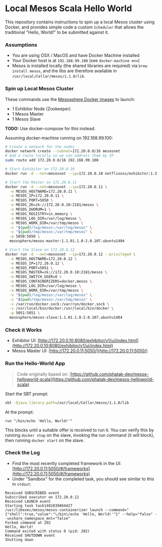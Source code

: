 # Local Mesos Scala Hello World

This repository contains instructions to spin up a local Mesos cluster using Docker, and provides simple code a custom `Scheduler` that allows the traditional "Hello, World!" to be submitted against it.

### Assumptions
* You are using OSX / MacOS and have Docker Machine installed
* Your Docker host is at `192.168.99.100` (see `docker-machine env`)
* Mesos is installed locally (the shared libraries are required) via `brew install mesos`, and the libs are therefore available in `/usr/local/Cellar/mesos/1.1.0/lib`.

### Spin up Local Mesos Cluster

These commands use the [Mesosphere Docker images](https://github.com/mesosphere/docker-containers/tree/master/mesos) to launch:

* 1 Exhibitor Node (Zookeeper)
* 1 Mesos Master
* 1 Mesos Slave

**TODO:** Use docker-compose for this instead.

Assuming docker-machine running on 192.168.99.100:

```bash
# Create a network for the nodes
docker network create --subnet=172.20.0.0/16 mesosnet
# Add a route locally so we can address them by IP
sudo route add 172.20.0.0/16 192.168.99.100
```

```bash
# Start Exhibitor on 172.20.0.10
docker run -d --net=mesosnet --ip=172.20.0.10 netflixoss/exhibitor:1.5.2
```

```bash
# Start the Master on 172.20.0.11
docker run -d --net=mesosnet --ip=172.20.0.11 \
  -e MESOS_HOSTNAME=172.20.0.11 \
  -e MESOS_IP=172.20.0.11 \
  -e MESOS_PORT=5050 \
  -e MESOS_ZK=zk://172.20.0.10:2181/mesos \
  -e MESOS_QUORUM=1 \
  -e MESOS_REGISTRY=in_memory \
  -e MESOS_LOG_DIR=/var/log/mesos \
  -e MESOS_WORK_DIR=/var/tmp/mesos \
  -v "$(pwd)/log/mesos:/var/log/mesos" \
  -v "$(pwd)/tmp/mesos:/var/tmp/mesos" \
  -p 5050:5050 \
  mesosphere/mesos-master:1.1.01.1.0-2.0.107.ubuntu1404
```

```bash
# Start the Slave on 172.20.0.12
docker run -d --net=mesosnet --ip=172.20.0.12 --privileged \
  -e MESOS_HOSTNAME=172.20.0.12 \
  -e MESOS_IP=172.20.0.12 \
  -e MESOS_PORT=5051 \
  -e MESOS_MASTER=zk://172.20.0.10:2181/mesos \
  -e MESOS_SWITCH_USER=0 \
  -e MESOS_CONTAINERIZERS=docker,mesos \
  -e MESOS_LOG_DIR=/var/log/mesos \
  -e MESOS_WORK_DIR=/var/tmp/mesos \
  -v "$(pwd)/log/mesos:/var/log/mesos" \
  -v "$(pwd)/tmp/mesos:/var/tmp/mesos" \
  -v /var/run/docker.sock:/var/run/docker.sock \
  -v /usr/local/bin/docker:/usr/local/bin/docker \
  -p 5051:5051 \
  mesosphere/mesos-slave:1.1.01.1.0-2.0.107.ubuntu1404
```

### Check it Works

* Exhibitor UI: [http://172.20.0.10:8080/exhibitor/v1/ui/index.html](http://172.20.0.10:8080/exhibitor/v1/ui/index.html)
* Mesos Master UI: [http://172.20.0.11:5050/](http://172.20.0.11:5050/)

### Run the Hello-World App

> Code originally based on: [https://github.com/phatak-dev/mesos-helloworld-scala](https://github.com/phatak-dev/mesos-helloworld-scala)

Start the SBT prompt:

```bash
sbt -Djava.library.path=/usr/local/Cellar/mesos/1.1.0/lib
```

At the prompt:

```
run "/bin/echo 'Hello, World!'"
```

This blocks until a suitable offer is received to run it. You can verify this by running `docker stop` on the slave, invoking the run command (it will block), then running `docker start` on the slave.

### Check the Log

* Find the most recently completed framework in the UI: [http://172.20.0.11:5050/#/frameworks](http://172.20.0.11:5050/#/frameworks)
* Under "Sandbox" for the completed task, you should see similar to this in `stdout`:

```
Received SUBSCRIBED event
Subscribed executor on 172.20.0.12
Received LAUNCH event
Starting task task1481039864427
/usr/libexec/mesos/mesos-containerizer launch --command="{"shell":true,"value":"\/bin\/echo 'Hello, World!'"}" --help="false" --unshare_namespace_mnt="false"
Forked command at 202
Hello, World!
Command exited with status 0 (pid: 202)
Received SHUTDOWN event
Shutting down
```